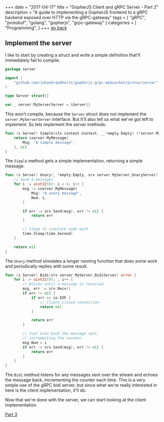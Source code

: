 +++
date = "2017-04-17"
title = "GopherJS Client and gRPC Server - Part 2"
description = "A guide to implementing a GopherJS frontend to a gRPC backend exposed over HTTP via the gRPC-gateway"
tags = [ "gRPC", "protobuf", "golang", "gopherjs", "grpc-gateway" ]
categories = [
  "Programming",
]
+++
[go back](/post/gopherjs-client-grpc-server-1/)
## Implement the server

I like to start by creating a struct and write a simple definition that'll
immediately fail to compile.

```go
package server

import (
	"github.com/johanbrandhorst/gopherjs-grpc-websocket/protos/server"
)

type Server struct{}

var _ server.MyServerServer = &Server{}
```

This won't compile, because the `Server` struct does not implement the
`server.MyServerServer` interface. But it'll also tell us what we've got
left to implement. So lets implement the server methods:

```go
func (s Server) Simple(ctx context.Context, _ *empty.Empty) (*server.MyMessage, error) {
	return &server.MyMessage{
		Msg: "A simple message",
	}, nil
}
```

The `Simple` method gets a simple implementation, returning a simple message.

```go
func (s Server) Unary(_ *empty.Empty, srv server.MyServer_UnaryServer) error {
	// Send 4 messages
	for i := uint32(0); i < 4; i++ {
		msg := &server.MyMessage{
			Msg: "A unary message",
			Num: i,
		}

		if err := srv.Send(msg); err != nil {
			return err
		}

		// Sleep to simulate some work
		time.Sleep(time.Second)
	}

	return nil
}
```

The `Unary` method simulates a longer running function that does some work and
periodically replies with some result.

```go
func (s Server) Bidi(srv server.MyServer_BidiServer) error {
	for i := uint32(0); ; i++ {
		// Blocks until a message is received
		msg, err := srv.Recv()
		if err != nil {
			if err == io.EOF {
				// Client closed connection
				return nil
			}

			return err
		}

		// Just echo back the message sent,
		// incrementing the counter
		msg.Num = i
		if err := srv.Send(msg); err != nil {
			return err
		}
	}
}
```

The `Bidi` method listens for any messages sent over the stream and echoes the message back,
incrementing the counter each time. This is a very simple use of the gRPC bidi server, but since
what we're really interested in here is the client implementation, it'll do.

Now that we're done with the server, we can start looking at the client implementation.

[Part 3](/post/gopherjs-client-grpc-server-3/)
